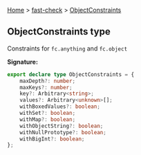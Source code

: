 [Home](/) &gt; [fast-check](../fast-check.md) &gt; [ObjectConstraints](ObjectConstraints.md)

## ObjectConstraints type

Constraints for `fc.anything` and `fc.object`

<b>Signature:</b>

```typescript
export declare type ObjectConstraints = {
    maxDepth?: number;
    maxKeys?: number;
    key?: Arbitrary<string>;
    values?: Arbitrary<unknown>[];
    withBoxedValues?: boolean;
    withSet?: boolean;
    withMap?: boolean;
    withObjectString?: boolean;
    withNullPrototype?: boolean;
    withBigInt?: boolean;
};
```
